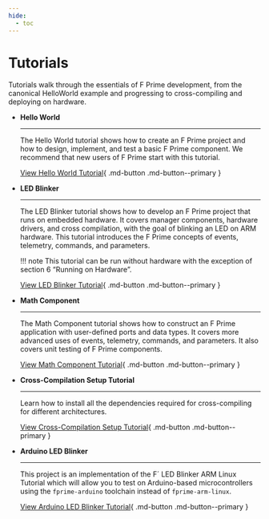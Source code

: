 ```yaml
---
hide:
  - toc
---
```


# Tutorials

Tutorials walk through the essentials of F Prime development, from the canonical HelloWorld example and progressing to cross-compiling and deploying on hardware.

<div class="grid cards" markdown>

-   <span class="card-title">__Hello World__</span>

    ---

    The Hello World tutorial shows how to create an F Prime project and how to design, implement, and test a basic F Prime component. We recommend that new users of F Prime start with this tutorial.

    [View Hello World Tutorial](../../tutorials-hello-world/docs/hello-world/){ .md-button .md-button--primary }

-   <span class="card-title">__LED Blinker__</span>

    ---

    The LED Blinker tutorial shows how to develop an F Prime project that runs on embedded hardware. It covers manager components, hardware drivers, and cross compilation, with the goal of blinking an LED on ARM hardware. This tutorial introduces the F Prime concepts of events, telemetry, commands, and parameters.

    !!! note
        This tutorial can be run without hardware with the exception of section 6 “Running on Hardware”.

    [View LED Blinker Tutorial](../../tutorials-led-blinker/docs/led-blinker/){ .md-button .md-button--primary }

-   <span class="card-title">__Math Component__</span>

    ---

    The Math Component tutorial shows how to construct an F Prime application with user-defined ports and data types. It covers more advanced uses of events, telemetry, commands, and parameters. It also covers unit testing of F Prime components.

    [View Math Component Tutorial](../../tutorials-math-component/docs/math-component/){ .md-button .md-button--primary }

-   <span class="card-title">__Cross-Compilation Setup Tutorial__</span>

    ---

    Learn how to install all the dependencies required for cross-compiling for different architectures.

    [View Cross-Compilation Setup Tutorial](cross-compilation.md){ .md-button .md-button--primary }

-   <span class="card-title">__Arduino LED Blinker__</span>

    ---

    This project is an implementation of the F´ LED Blinker ARM Linux Tutorial which will allow you to test on Arduino-based microcontrollers using the `fprime-arduino` toolchain instead of `fprime-arm-linux`.

    [View Arduino LED Blinker Tutorial](../../tutorials-arduino-led-blinker/docs/arduino-led-blinker/){ .md-button .md-button--primary }


</div>